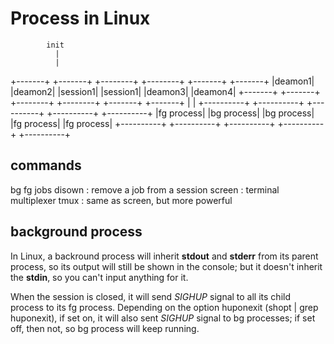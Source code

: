 # Process in Linux
			init
			  |
			  |
+-------+  +-------+  +--------+  +--------+ +-------+  +-------+
|deamon1|  |deamon2|  |session1|  |session1| |deamon3|  |deamon4|
+-------+  +-------+  +--------+  +--------+ +-------+  +-------+
                          |
			  |
+----------+ +----------+ +----------+ +----------+ +----------+ 
|fg process| |bg process| |bg process| |fg process| |fg process| 
+----------+ +----------+ +----------+ +----------+ +----------+ 


## commands
bg 
fg
jobs
disown	: remove a job from a session
screen  : terminal multiplexer
tmux	: same as screen, but more powerful

## background process
In Linux, a backround process will inherit **stdout** and **stderr** from
its parent process, so its output will still be shown in the console;
but it doesn't inherit the **stdin**, so you can't input anything for it.

When the session is closed, it will send *SIGHUP* signal to all its child
process to its fg process. Depending on the option huponexit 
(shopt | grep huponexit), if set on, it will also sent *SIGHUP* signal
to bg processes; if set off, then not, so bg process will keep running.
